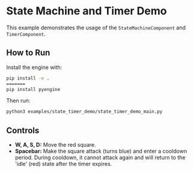 # State Machine and Timer Demo

This example demonstrates the usage of the `StateMachineComponent` and `TimerComponent`.

## How to Run

Install the engine with:

```bash
pip install -e .
=======
pip install pyengine
```

Then run:

```bash
python3 examples/state_timer_demo/state_timer_demo_main.py
```

## Controls

- **W, A, S, D:** Move the red square.
- **Spacebar:** Make the square attack (turns blue) and enter a cooldown period. During cooldown, it cannot attack again and will return to the 'idle' (red) state after the timer expires.


